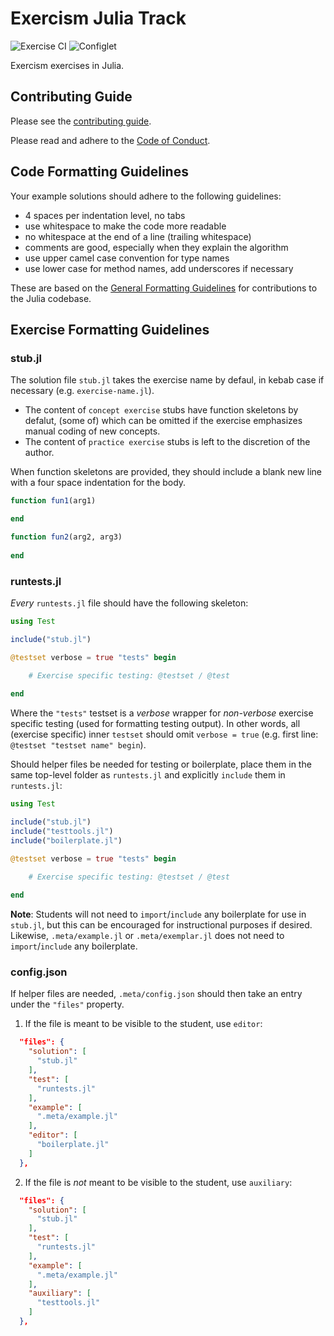 # Exercism Julia Track

![Exercise CI](https://github.com/exercism/julia/workflows/Exercise%20CI/badge.svg)
![Configlet](https://github.com/exercism/julia/workflows/Configlet/badge.svg)


Exercism exercises in Julia.

## Contributing Guide

Please see the [contributing guide](CONTRIBUTING.md).

Please read and adhere to the [Code of Conduct](CODE_OF_CONDUCT.md).

## Code Formatting Guidelines
Your example solutions should adhere to the following guidelines:
- 4 spaces per indentation level, no tabs
- use whitespace to make the code more readable
- no whitespace at the end of a line (trailing whitespace)
- comments are good, especially when they explain the algorithm
- use upper camel case convention for type names
- use lower case for method names, add underscores if necessary

These are based on the [General Formatting Guidelines](https://github.com/JuliaLang/julia/blob/master/CONTRIBUTING.md#general-formatting-guidelines-for-julia-code-contributions) for contributions to the Julia codebase.

## Exercise Formatting Guidelines

### stub.jl
The solution file `stub.jl` takes the exercise name by defaul, in kebab case if necessary (e.g. `exercise-name.jl`).
- The content of `concept exercise` stubs have function skeletons by defalut, (some of) which can be omitted if the exercise emphasizes manual coding of new concepts.
- The content of `practice exercise` stubs is left to the discretion of the author.

When function skeletons are provided, they should include a blank new line with a four space indentation for the body.

```julia
function fun1(arg1)

end

function fun2(arg2, arg3)
    
end
```

### runtests.jl
*Every* `runtests.jl` file should have the following skeleton:

```julia
using Test

include("stub.jl")

@testset verbose = true "tests" begin
    
    # Exercise specific testing: @testset / @test

end
```
Where the `"tests"` testset is a *verbose* wrapper for *non-verbose* exercise specific testing (used for formatting testing output).
In other words, all (exercise specific) inner `testset` should omit `verbose = true` (e.g. first line: `@testset "testset name" begin`).

Should helper files be needed for testing or boilerplate, place them in the same top-level folder as `runtests.jl` and explicitly `include` them in `runtests.jl`:
```julia
using Test

include("stub.jl")
include("testtools.jl")
include("boilerplate.jl")

@testset verbose = true "tests" begin
    
    # Exercise specific testing: @testset / @test

end
```
**Note**: Students will not need to `import`/`include` any boilerplate for use in `stub.jl`, but this can be encouraged for instructional purposes if desired.
Likewise, `.meta/example.jl` or `.meta/exemplar.jl` does not need to `import`/`include` any boilerplate.

### config.json
If helper files are needed, `.meta/config.json` should then take an entry under the `"files"` property.
1. If the file is meant to be visible to the student, use `editor`:
```json
  "files": {
    "solution": [
      "stub.jl"
    ],
    "test": [
      "runtests.jl"
    ],
    "example": [
      ".meta/example.jl"
    ],
    "editor": [
      "boilerplate.jl"
    ]
  },
```
2. If the file is *not* meant to be visible to the student, use `auxiliary`:
```json
  "files": {
    "solution": [
      "stub.jl"
    ],
    "test": [
      "runtests.jl"
    ],
    "example": [
      ".meta/example.jl"
    ],
    "auxiliary": [
      "testtools.jl"
    ]
  },
```
